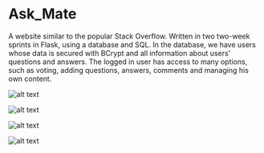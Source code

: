 # Ask_Mate

A website similar to the popular Stack Overflow.
Written in two two-week sprints in Flask, using a database and SQL.
In the database, we have users whose data is secured with BCrypt and all information about users' questions and answers.
The logged in user has access to many options, such as voting, adding questions, answers, comments and managing his own content.



![alt text](https://i.imgur.com/CgSm5iZ.png)


![alt text](https://i.imgur.com/ibE9CBj.png)


![alt text](https://i.imgur.com/geMJXj3.png)


![alt text](https://i.imgur.com/FymbfEJ.png)
